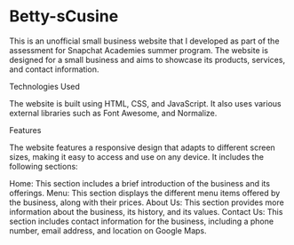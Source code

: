 # Betty-sCusine

This is an unofficial small business website that I developed as part of the assessment for Snapchat Academies summer program. The website is designed for a small business and aims to showcase its products, services, and contact information.

Technologies Used

The website is built using HTML, CSS, and JavaScript. It also uses various external libraries such as Font Awesome, and Normalize.

Features

The website features a responsive design that adapts to different screen sizes, making it easy to access and use on any device. It includes the following sections:

Home: This section includes a brief introduction of the business and its offerings.
Menu: This section displays the different menu items offered by the business, along with their prices.
About Us: This section provides more information about the business, its history, and its values.
Contact Us: This section includes contact information for the business, including a phone number, email address, and location on Google Maps.
